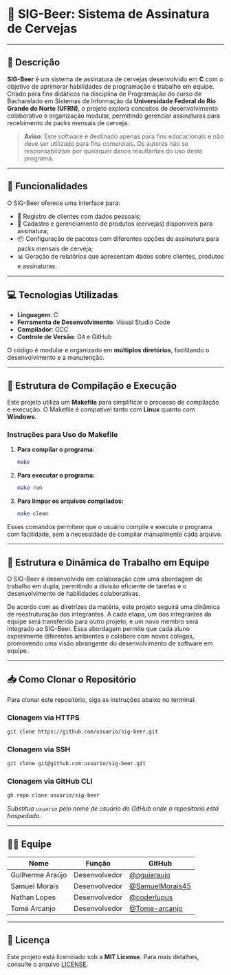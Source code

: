 
# 🍻 SIG-Beer: Sistema de Assinatura de Cervejas

---

## 📜 Descrição

**SIG-Beer** é um sistema de assinatura de cervejas desenvolvido em **C** com o objetivo de aprimorar habilidades de programação e trabalho em equipe. Criado para fins didáticos na disciplina de Programação do curso de Bacharelado em Sistemas de Informação da **Universidade Federal do Rio Grande do Norte (UFRN)**, o projeto explora conceitos de desenvolvimento colaborativo e organização modular, permitindo gerenciar assinaturas para recebimento de packs mensais de cerveja.

> **Aviso**: Este software é destinado apenas para fins educacionais e não deve ser utilizado para fins comerciais. Os autores não se responsabilizam por quaisquer danos resultantes do uso deste programa.

---

## 🚀 Funcionalidades

O SIG-Beer oferece uma interface para:
- 📝 Registro de clientes com dados pessoais;
- 🍺 Cadastro e gerenciamento de produtos (cervejas) disponíveis para assinatura;
- 📦 Configuração de pacotes com diferentes opções de assinatura para packs mensais de cerveja;
- 📊 Geração de relatórios que apresentam dados sobre clientes, produtos e assinaturas.

---

## 💻 Tecnologias Utilizadas

- **Linguagem**: C
- **Ferramenta de Desenvolvimento**: Visual Studio Code
- **Compilador**: GCC
- **Controle de Versão**: Git e GitHub

O código é modular e organizado em **múltiplos diretórios**, facilitando o desenvolvimento e a manutenção.

---

## 📂 Estrutura de Compilação e Execução

Este projeto utiliza um **Makefile** para simplificar o processo de compilação e execução. O Makefile é compatível tanto com **Linux** quanto com **Windows**.

### Instruções para Uso do Makefile

1. **Para compilar o programa:**
   ```bash
   make
   ```

2. **Para executar o programa:**
   ```bash
   make run
   ```

3. **Para limpar os arquivos compilados:**
   ```bash
   make clean
   ```

Esses comandos permitem que o usuário compile e execute o programa com facilidade, sem a necessidade de compilar manualmente cada arquivo.

---

## 👥 Estrutura e Dinâmica de Trabalho em Equipe

O SIG-Beer é desenvolvido em colaboração com uma abordagem de trabalho em dupla, permitindo a divisão eficiente de tarefas e o desenvolvimento de habilidades colaborativas. 

De acordo com as diretrizes da matéria, este projeto seguirá uma dinâmica de reestruturação dos integrantes. A cada etapa, um dos integrantes da equipe será transferido para outro projeto, e um novo membro será integrado ao SIG-Beer. Essa abordagem permite que cada aluno experimente diferentes ambientes e colabore com novos colegas, promovendo uma visão abrangente do desenvolvimento de software em equipe.

---

## 📥 Como Clonar o Repositório

Para clonar este repositório, siga as instruções abaixo no terminal:

### Clonagem via HTTPS
```bash
git clone https://github.com/usuario/sig-beer.git
```

### Clonagem via SSH
```bash
git clone git@github.com:usuario/sig-beer.git
```

### Clonagem via GitHub CLI
```bash
gh repo clone usuario/sig-beer
```

*Substitua `usuario` pelo nome de usuário do GitHub onde o repositório está hospedado.*

---

## 🧑‍💼 Equipe

| Nome                | Função                 | GitHub                             |
|---------------------|------------------------|------------------------------------|
| Guilherme Araújo    | Desenvolvedor          | [@oguiaraujo](https://github.com/oguiaraujo)         |
| Samuel Morais       | Desenvolvedor          | [@SamuelMorais45](https://github.com/SamuelMorais45) |
| Nathan Lopes        | Desenvolvedor          | [@coderlupus](https://github.com/coderlupus)         |
| Tomé Arcanjo        | Desenvolvedor          | [@Tome-arcanjo](https://github.com/Tome-arcanjo)     |

---

## 📝 Licença

Este projeto está licenciado sob a **MIT License**. Para mais detalhes, consulte o arquivo [LICENSE](./LICENSE).
